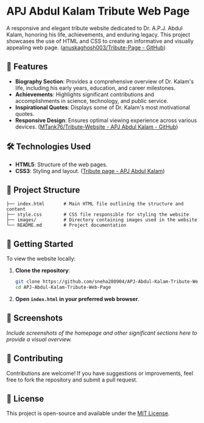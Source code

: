 

# APJ Abdul Kalam Tribute Web Page

A responsive and elegant tribute website dedicated to Dr. A.P.J. Abdul Kalam, honoring his life, achievements, and enduring legacy. This project showcases the use of HTML and CSS to create an informative and visually appealing web page. ([anuskaghosh003/Tribute-Page - GitHub](https://github.com/anuskaghosh003/Tribute-Page?utm_source=chatgpt.com))

## 🌟 Features

- **Biography Section**: Provides a comprehensive overview of Dr. Kalam's life, including his early years, education, and career milestones.
- **Achievements**: Highlights significant contributions and accomplishments in science, technology, and public service.
- **Inspirational Quotes**: Displays some of Dr. Kalam's most motivational quotes.
- **Responsive Design**: Ensures optimal viewing experience across various devices. ([MTank76/Tribute-Website - APJ Abdul Kalam - GitHub](https://github.com/MTank76/Tribute-Website?utm_source=chatgpt.com))

## 🛠️ Technologies Used

- **HTML5**: Structure of the web pages.
- **CSS3**: Styling and layout. ([Tribute page - APJ Abdul Kalam](https://srikanthkanjarla.github.io/Tribute_Page/?utm_source=chatgpt.com))

## 📁 Project Structure



```plaintext
├── index.html       # Main HTML file outlining the structure and content
├── style.css        # CSS file responsible for styling the website
├── images/          # Directory containing images used in the website
└── README.md        # Project documentation
```



## 🚀 Getting Started

To view the website locally:

1. **Clone the repository**:

   ```bash
   git clone https://github.com/sneha280904/APJ-Abdul-Kalam-Tribute-Web-Page.git
   cd APJ-Abdul-Kalam-Tribute-Web-Page
   ```



2. **Open `index.html` in your preferred web browser**.

## 📸 Screenshots

*Include screenshots of the homepage and other significant sections here to provide a visual overview.*

## 🤝 Contributing

Contributions are welcome! If you have suggestions or improvements, feel free to fork the repository and submit a pull request.

## 📄 License

This project is open-source and available under the [MIT License](LICENSE).
